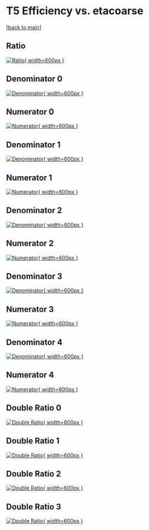 # T5 Efficiency vs. etacoarse

[[back to main](./)]



## Ratio

[![Ratio](../mtv/var/T5_xtr_13_0_eff_etacoarse.png){ width=600px }](../mtv/var/T5_xtr_13_0_eff_etacoarse.pdf)

## Denominator 0

[![Denominator](../mtv/den/T5_xtr_13_0_eff_etacoarse_den0.png){ width=600px }](../mtv/den/T5_xtr_13_0_eff_etacoarse_den0.pdf)

## Numerator 0

[![Numerator](../mtv/num/T5_xtr_13_0_eff_etacoarse_num0.png){ width=600px }](../mtv/num/T5_xtr_13_0_eff_etacoarse_num0.pdf)

## Denominator 1

[![Denominator](../mtv/den/T5_xtr_13_0_eff_etacoarse_den1.png){ width=600px }](../mtv/den/T5_xtr_13_0_eff_etacoarse_den1.pdf)

## Numerator 1

[![Numerator](../mtv/num/T5_xtr_13_0_eff_etacoarse_num1.png){ width=600px }](../mtv/num/T5_xtr_13_0_eff_etacoarse_num1.pdf)

## Denominator 2

[![Denominator](../mtv/den/T5_xtr_13_0_eff_etacoarse_den2.png){ width=600px }](../mtv/den/T5_xtr_13_0_eff_etacoarse_den2.pdf)

## Numerator 2

[![Numerator](../mtv/num/T5_xtr_13_0_eff_etacoarse_num2.png){ width=600px }](../mtv/num/T5_xtr_13_0_eff_etacoarse_num2.pdf)

## Denominator 3

[![Denominator](../mtv/den/T5_xtr_13_0_eff_etacoarse_den3.png){ width=600px }](../mtv/den/T5_xtr_13_0_eff_etacoarse_den3.pdf)

## Numerator 3

[![Numerator](../mtv/num/T5_xtr_13_0_eff_etacoarse_num3.png){ width=600px }](../mtv/num/T5_xtr_13_0_eff_etacoarse_num3.pdf)

## Denominator 4

[![Denominator](../mtv/den/T5_xtr_13_0_eff_etacoarse_den4.png){ width=600px }](../mtv/den/T5_xtr_13_0_eff_etacoarse_den4.pdf)

## Numerator 4

[![Numerator](../mtv/num/T5_xtr_13_0_eff_etacoarse_num4.png){ width=600px }](../mtv/num/T5_xtr_13_0_eff_etacoarse_num4.pdf)

## Double Ratio 0

[![Double Ratio](../mtv/ratio/T5_xtr_13_0_eff_etacoarse_ratio0.png){ width=600px }](../mtv/ratio/T5_xtr_13_0_eff_etacoarse_ratio0.pdf)

## Double Ratio 1

[![Double Ratio](../mtv/ratio/T5_xtr_13_0_eff_etacoarse_ratio1.png){ width=600px }](../mtv/ratio/T5_xtr_13_0_eff_etacoarse_ratio1.pdf)

## Double Ratio 2

[![Double Ratio](../mtv/ratio/T5_xtr_13_0_eff_etacoarse_ratio2.png){ width=600px }](../mtv/ratio/T5_xtr_13_0_eff_etacoarse_ratio2.pdf)

## Double Ratio 3

[![Double Ratio](../mtv/ratio/T5_xtr_13_0_eff_etacoarse_ratio3.png){ width=600px }](../mtv/ratio/T5_xtr_13_0_eff_etacoarse_ratio3.pdf)

